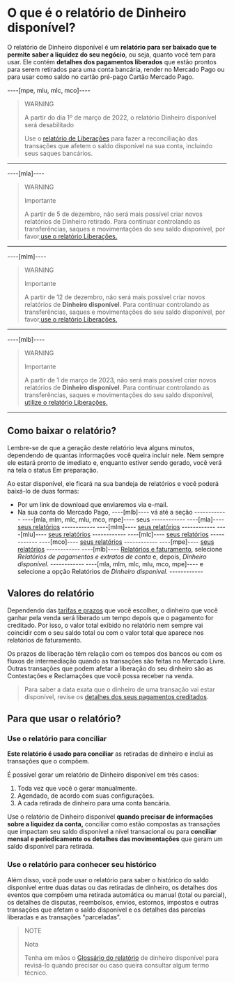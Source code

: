 # O que é o relatório de Dinheiro disponível?

O relatório de Dinheiro disponível é um **relatório para ser baixado que te permite saber a liquidez do seu negócio**, ou seja, quanto você tem para usar. Ele contém **detalhes dos pagamentos liberados** que estão prontos para serem retirados para uma conta bancária, render no Mercado Pago ou para usar como saldo no cartão pré-pago Cartão Mercado Pago.

----[mpe, mlu, mlc, mco]----
> WARNING
>
> A partir do dia 1º de março de 2022, o relatório Dinheiro disponível será desabilitado
>
> Use o [relatório de Liberações](https://www.mercadopago[FAKER][URL][DOMAIN]/developers/pt/guides/additional-content/reports/released-money/introduction) para fazer a reconciliação das transações que afetem o saldo disponível na sua conta, incluindo seus saques bancários.
------------

----[mla]----
> WARNING
>
> Importante
>
> A partir de 5 de dezembro, não será mais possível criar novos relatórios de Dinheiro retirado. Para continuar controlando as transferências, saques e movimentações do seu saldo disponível, por favor,[use o relatório Liberações.](https://bit.ly/3B7Q5Qy)
------------

----[mlm]----
> WARNING
>
> Importante
>
> A partir de 12 de dezembro, não será mais possível criar novos relatórios de **Dinheiro disponível**. Para continuar controlando as transferências, saques e movimentações do seu saldo disponível, por favor,[use o relatório Liberações.](https://bit.ly/3RH0KJ4)
------------

----[mlb]----
> WARNING
>
> Importante
>
> A partir de 1 de março de 2023, não será mais possível criar novos relatórios de **Dinheiro disponível**. Para continuar controlando as transferências, saques e movimentações do seu saldo disponível, [utilize o relatório Liberações.](http://bit.ly/41KIWC4)
------------

## Como baixar o relatório?

Lembre-se de que a geração deste relatório leva alguns minutos, dependendo de quantas informações você queira incluir nele. Nem sempre ele estará pronto de imediato e, enquanto estiver sendo gerado, você verá na tela o status Em preparação. 

Ao estar disponível, ele ficará na sua bandeja de relatórios e você poderá baixá-lo de duas formas: 

* Por um link de download que enviaremos via e-mail.
* Na sua conta do Mercado Pago, ----[mlb]---- vá até a seção ------------  ----[mla, mlm, mlc, mlu, mco, mpe]---- seus  ------------ ----[mla]---- [seus relatórios](https://www.mercadopago.com.ar/balance/reports?page=1#!/settlement-report) ------------ ----[mlm]---- [seus relatórios](https://www.mercadopago.com.mx/balance/reports?page=1#!/settlement-report) ------------ ----[mlu]---- [seus relatórios](https://www.mercadopago.com.uy/balance/reports?page=1#!/settlement-report) ------------ ----[mlc]---- [seus relatórios](https://www.mercadopago.cl/balance/reports?page=1#!/settlement-report) ------------ ----[mco]---- [seus relatórios](https://www.mercadopago.com.co/balance/reports?page=1#!/settlement-report) ------------ ----[mpe]---- [seus relatórios](https://www.mercadopago.com.pe/balance/reports?page=1#!/settlement-report) ------------ ----[mlb]---- [Relatórios e faturamento](https://www.mercadopago.com.br/balance/reports?page=1#!/settlement-report), selecione *Relatórios de pagamentos e extratos de conta* e, depois, *Dinheiro disponível*. ------------  ----[mla, mlm, mlc, mlu, mco, mpe]---- e selecione a opção Relatórios de *Dinheiro disponível*.  ------------

## Valores do relatório

Dependendo das [tarifas e prazos](https://www.mercadopago.com.abrr/settings/release-options) que você escolher, o dinheiro que você ganhar pela venda será liberado um tempo depois que o pagamento for creditado. Por isso, o valor total exibido no relatório nem sempre vai coincidir com o seu saldo total ou com o valor total que aparece nos relatórios de faturamento.

Os prazos de liberação têm relação com os tempos dos bancos ou com os fluxos de intermediação quando as transações são feitas no Mercado Livre. Outras transações que podem afetar a liberação do seu dinheiro são as Contestações e Reclamações que você possa receber na venda. 

> Para saber a data exata que o dinheiro de uma transação vai estar disponível, revise os [detalhes dos seus pagamentos creditados](https://www.mercadopago.com.br/activities/balance).

## Para que usar o relatório? 

### Use o relatório para conciliar  

**Este relatório é usado para conciliar** as retiradas de dinheiro e inclui as transações que o compõem.

É possível gerar um relatório de Dinheiro disponível em três casos:
1. Toda vez que você o gerar manualmente.
1. Agendado, de acordo com suas configurações.
1. A cada retirada de dinheiro para uma conta bancária.

Use o relatório de Dinheiro disponível **quando precisar de informações sobre a liquidez da conta,** conciliar como estão compostas as transações que impactam seu saldo disponível a nível transacional ou para **conciliar mensal e periodicamente os detalhes das movimentações** que geram um saldo disponível para retirada.

### Use o relatório para conhecer seu histórico

Além disso, você pode usar o relatório para saber o histórico do saldo disponível entre duas datas ou das retiradas de dinheiro, os detalhes dos eventos que compõem uma retirada automática ou manual (total ou parcial), os detalhes de disputas, reembolsos, envios, estornos, impostos e outras transações que afetam o saldo disponível e os detalhes das parcelas liberadas e as transações “parceladas”.

> NOTE
>
> Nota
>
> Tenha em mãos o [Glossário do relatório](https://www.mercadopago[FAKER][URL][DOMAIN]/developers/pt/guides/additional-content/reports/available-money/glossary) de dinheiro disponível para revisá-lo quando precisar ou caso queira consultar algum termo técnico.